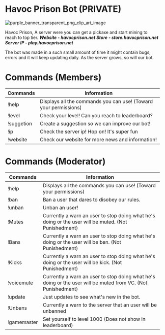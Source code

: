 # Havoc Prison Bot (PRIVATE)

![purple_banner_transparent_png_clip_art_image](https://user-images.githubusercontent.com/41456614/43623116-63bc5eee-9694-11e8-9478-70c2881b0ac1.png)

Havoc Prison, A server were you can get a pickaxe and start mining to reach to top tier.
***Website - havocprison.net
Store - store.havocprison.net
Server IP - play.havocprison.net***

The bot was made in a such small amount of time it might contain bugs, errors and it will keep updating daily. As the server grows, so will our bot.

# Commands (Members)

| Commands      | Information   |
| ------------- | ------------- |
| !help         | Displays all the commands you can use! (Toward your permissions)  |
| !level  | Check your level! Can you reach to leaderboard?  |
| !suggetion <suggestion> | Create a suggestion so we can improve our bot! |
| !ip  | Check the server ip! Hop on! It's super fun |
| !website | Check our website for more news and information! |
  
  # Commands (Moderator)

| Commands      | Information   |
| ------------- | ------------- |
| !help         | Displays all the commands you can use! (Toward your permissions)  |
| !ban <user> | Ban a user that dares to disobey our rules.  |
| !unban <user> | Unban an user! |
| !Mutes  | Currently a warn an user to stop doing what he's doing or the user will be muted. (Not Punishedment) |
| !Bans  | Currently a warn an user to stop doing what he's doing or the user will be ban. (Not Punishedment) |
| !Kicks  | Currently a warn an user to stop doing what he's doing or the user will be kick. (Not Punishedment) |
| !voicemute  | Currently a warn an user to stop doing what he's doing or the user will be muted from VC. (Not Punishedment) |
 !update  | Just updates to see what's new in the bot. |
| !Unbans  | Currently a warn to the server that an user will be unbanned |
  | !gamemaster  | Set yourself to level 1000 (Does not show in leaderboard) |




